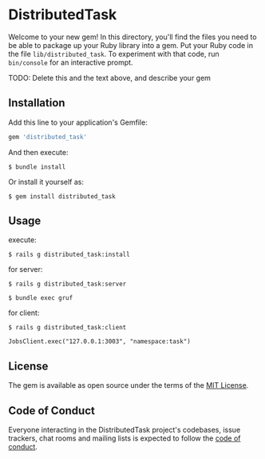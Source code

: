 # DistributedTask

Welcome to your new gem! In this directory, you'll find the files you need to be able to package up your Ruby library into a gem. Put your Ruby code in the file `lib/distributed_task`. To experiment with that code, run `bin/console` for an interactive prompt.

TODO: Delete this and the text above, and describe your gem

## Installation

Add this line to your application's Gemfile:

```ruby
gem 'distributed_task'
```

And then execute:

    $ bundle install

Or install it yourself as:

    $ gem install distributed_task

## Usage

execute:

    $ rails g distributed_task:install

for server:

    $ rails g distributed_task:server

    $ bundle exec gruf

for client:

    $ rails g distributed_task:client

    JobsClient.exec("127.0.0.1:3003", "namespace:task")

## License

The gem is available as open source under the terms of the [MIT License](https://opensource.org/licenses/MIT).

## Code of Conduct

Everyone interacting in the DistributedTask project's codebases, issue trackers, chat rooms and mailing lists is expected to follow the [code of conduct](https://github.com/[USERNAME]/distributed_task/blob/master/CODE_OF_CONDUCT.md).
